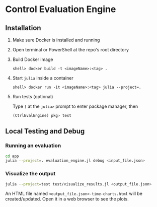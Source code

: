 # Control Evaluation Engine

## Installation

1. Make sure Docker is installed and running
1. Open terminal or PowerShell at the repo's root directory
1. Build Docker image

    ```shell
    shell> docker build -t <imageName>:<tag> .
    ```

1. Start `julia` inside a container

    ```shell
    shell> docker run -it <imageName>:<tag> julia --project=.
    ```

1. Run tests (optional)

    Type `]` at the `julia>` prompt to enter package manager, then

    ```julia
    (CtrlEvalEngine) pkg> test
    ```


## Local Testing and Debug

### Running an evaluation

```sh
cd app
julia --project=. evaluation_engine.jl debug <input_file.json>
```

### Visualize the output

```sh
julia --project=test test/visualize_results.jl <output_file.json>
```

An HTML file named `<output_file.json>-time-charts.html` will be created/updated.
Open it in a web browser to see the plots.